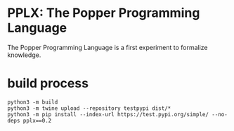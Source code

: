 # PPLX: The Popper Programming Language

The Popper Programming Language is a first experiment to formalize knowledge.

# build process

    python3 -m build
    python3 -m twine upload --repository testpypi dist/*
    python3 -m pip install --index-url https://test.pypi.org/simple/ --no-deps pplx==0.2

